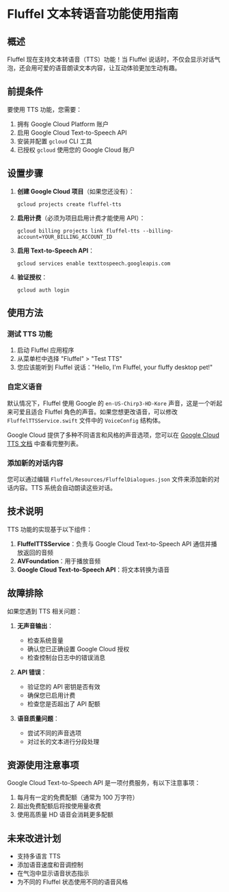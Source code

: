 # Fluffel 文本转语音功能使用指南

## 概述

Fluffel 现在支持文本转语音（TTS）功能！当 Fluffel 说话时，不仅会显示对话气泡，还会用可爱的语音朗读文本内容，让互动体验更加生动有趣。

## 前提条件

要使用 TTS 功能，您需要：

1. 拥有 Google Cloud Platform 账户
2. 启用 Google Cloud Text-to-Speech API
3. 安装并配置 `gcloud` CLI 工具
4. 已授权 `gcloud` 使用您的 Google Cloud 账户

## 设置步骤

1. **创建 Google Cloud 项目**（如果您还没有）：
   ```
   gcloud projects create fluffel-tts
   ```

2. **启用计费**（必须为项目启用计费才能使用 API）：
   ```
   gcloud billing projects link fluffel-tts --billing-account=YOUR_BILLING_ACCOUNT_ID
   ```

3. **启用 Text-to-Speech API**：
   ```
   gcloud services enable texttospeech.googleapis.com
   ```

4. **验证授权**：
   ```
   gcloud auth login
   ```

## 使用方法

### 测试 TTS 功能

1. 启动 Fluffel 应用程序
2. 从菜单栏中选择 "Fluffel" > "Test TTS"
3. 您应该能听到 Fluffel 说话："Hello, I'm Fluffel, your fluffy desktop pet!"

### 自定义语音

默认情况下，Fluffel 使用 Google 的 `en-US-Chirp3-HD-Kore` 声音，这是一个听起来可爱且适合 Fluffel 角色的声音。如果您想更改语音，可以修改 `FluffelTTSService.swift` 文件中的 `VoiceConfig` 结构体。

Google Cloud 提供了多种不同语言和风格的声音选项，您可以在 [Google Cloud TTS 文档](https://cloud.google.com/text-to-speech/docs/voices) 中查看完整列表。

### 添加新的对话内容

您可以通过编辑 `Fluffel/Resources/FluffelDialogues.json` 文件来添加新的对话内容。TTS 系统会自动朗读这些对话。

## 技术说明

TTS 功能的实现基于以下组件：

1. **FluffelTTSService**：负责与 Google Cloud Text-to-Speech API 通信并播放返回的音频
2. **AVFoundation**：用于播放音频
3. **Google Cloud Text-to-Speech API**：将文本转换为语音

## 故障排除

如果您遇到 TTS 相关问题：

1. **无声音输出**：
   - 检查系统音量
   - 确认您已正确设置 Google Cloud 授权
   - 检查控制台日志中的错误消息

2. **API 错误**：
   - 验证您的 API 密钥是否有效
   - 确保您已启用计费
   - 检查您是否超出了 API 配额

3. **语音质量问题**：
   - 尝试不同的声音选项
   - 对过长的文本进行分段处理

## 资源使用注意事项

Google Cloud Text-to-Speech API 是一项付费服务，有以下注意事项：

1. 每月有一定的免费配额（通常为 100 万字符）
2. 超出免费配额后将按使用量收费
3. 使用高质量 HD 语音会消耗更多配额

## 未来改进计划

- 支持多语言 TTS
- 添加语音速度和音调控制
- 在气泡中显示语音状态指示
- 为不同的 Fluffel 状态使用不同的语音风格 